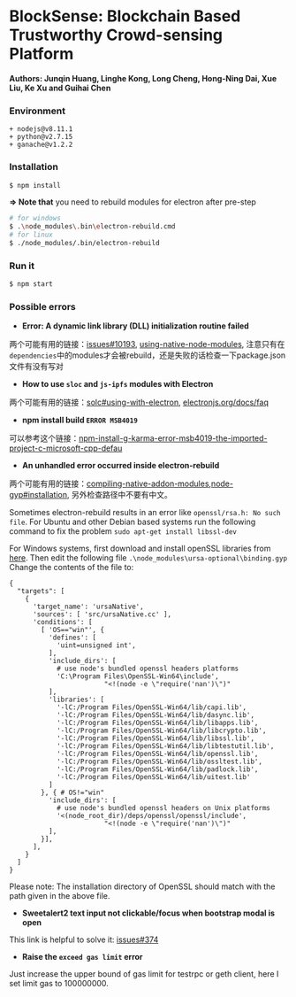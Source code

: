 # BlockSense: Blockchain Based Trustworthy Crowd-sensing Platform

**Authors: Junqin Huang, Linghe Kong, Long Cheng, Hong-Ning Dai, Xue Liu, Ke Xu and Guihai Chen**

### Environment

```
+ nodejs@v8.11.1
+ python@v2.7.15
+ ganache@v1.2.2
```

### Installation

```bash
$ npm install
```

**=> Note that** you need to rebuild modules for electron after pre-step

```bash
# for windows
$ .\node_modules\.bin\electron-rebuild.cmd
# for linux
$ ./node_modules/.bin/electron-rebuild
```

### Run it

```bash
$ npm start
```

### Possible errors

- **Error: A dynamic link library (DLL) initialization routine failed**

两个可能有用的链接：[issues#10193](https://github.com/electron/electron/issues/10193), [using-native-node-modules](https://electronjs.org/docs/tutorial/using-native-node-modules), 注意只有在`dependencies`中的modules才会被rebuild，还是失败的话检查一下package.json文件有没有写对

- **How to use `sloc` and `js-ipfs` modules with Electron**

两个可能有用的链接：[solc#using-with-electron](https://www.npmjs.com/package/solc#using-with-electron), [electronjs.org/docs/faq](https://electronjs.org/docs/faq)

- **npm install build `ERROR MSB4019`**

可以参考这个链接：[npm-install-g-karma-error-msb4019-the-imported-project-c-microsoft-cpp-defau](https://stackoverflow.com/questions/18774929/npm-install-g-karma-error-msb4019-the-imported-project-c-microsoft-cpp-defau)

- **An unhandled error occurred inside electron-rebuild**

两个可能有用的链接：[compiling-native-addon-modules](https://github.com/Microsoft/nodejs-guidelines/blob/master/windows-environment.md#compiling-native-addon-modules),[node-gyp#installation](https://github.com/nodejs/node-gyp#installation), 另外检查路径中不要有中文。

Sometimes electron-rebuild results in an error like `openssl/rsa.h: No such file`. 
For Ubuntu and other Debian based systems run the following command to fix the problem 
`sudo apt-get install libssl-dev`

For Windows systems, first download and install openSSL libraries from [here](https://slproweb.com/products/Win32OpenSSL.html). Then edit the following file `.\node_modules\ursa-optional\binding.gyp`
Change the contents of the file to:

```
{
  "targets": [
    {
      'target_name': 'ursaNative',
      'sources': [ 'src/ursaNative.cc' ],
      'conditions': [
        [ 'OS=="win"', {
          'defines': [
            'uint=unsigned int',
          ],
          'include_dirs': [
            # use node's bundled openssl headers platforms
            'C:\Program Files\OpenSSL-Win64\include',
                        "<!(node -e \"require('nan')\")"
          ],
          'libraries': [
            '-lC:/Program Files/OpenSSL-Win64/lib/capi.lib',
            '-lC:/Program Files/OpenSSL-Win64/lib/dasync.lib',
            '-lC:/Program Files/OpenSSL-Win64/lib/libapps.lib',
            '-lC:/Program Files/OpenSSL-Win64/lib/libcrypto.lib',
            '-lC:/Program Files/OpenSSL-Win64/lib/libssl.lib',
            '-lC:/Program Files/OpenSSL-Win64/lib/libtestutil.lib',
            '-lC:/Program Files/OpenSSL-Win64/lib/openssl.lib',
            '-lC:/Program Files/OpenSSL-Win64/lib/ossltest.lib',
            '-lC:/Program Files/OpenSSL-Win64/lib/padlock.lib',
            '-lC:/Program Files/OpenSSL-Win64/lib/uitest.lib'
          ]
        }, { # OS!="win"
          'include_dirs': [
            # use node's bundled openssl headers on Unix platforms
            '<(node_root_dir)/deps/openssl/openssl/include',
                        "<!(node -e \"require('nan')\")"
          ],
        }],
      ],
    }
  ]
}
```

Please note: The installation directory of OpenSSL should match with the path given in the above file.

- **Sweetalert2 text input not clickable/focus when bootstrap modal is open**

This link is helpful to solve it: [issues#374](https://github.com/sweetalert2/sweetalert2/issues/374)

- **Raise the `exceed gas limit` error**

Just increase the upper bound of gas limit for testrpc or geth client, here I set limit gas to 100000000.
